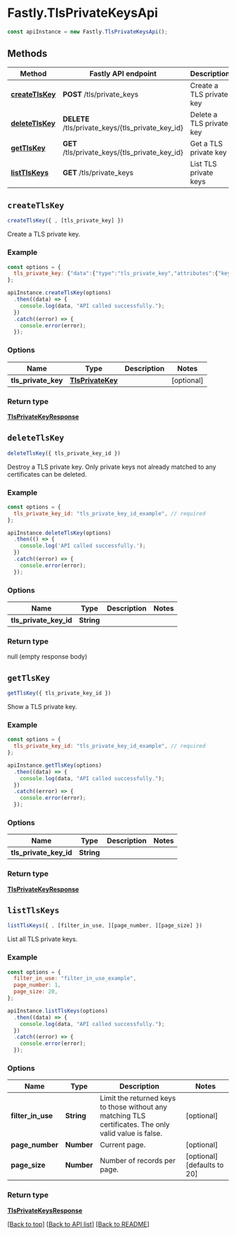 # Fastly.TlsPrivateKeysApi


```javascript
const apiInstance = new Fastly.TlsPrivateKeysApi();
```
## Methods

Method | Fastly API endpoint | Description
------------- | ------------- | -------------
[**createTlsKey**](TlsPrivateKeysApi.md#createTlsKey) | **POST** /tls/private_keys | Create a TLS private key
[**deleteTlsKey**](TlsPrivateKeysApi.md#deleteTlsKey) | **DELETE** /tls/private_keys/{tls_private_key_id} | Delete a TLS private key
[**getTlsKey**](TlsPrivateKeysApi.md#getTlsKey) | **GET** /tls/private_keys/{tls_private_key_id} | Get a TLS private key
[**listTlsKeys**](TlsPrivateKeysApi.md#listTlsKeys) | **GET** /tls/private_keys | List TLS private keys



## `createTlsKey`

```javascript
createTlsKey({ , [tls_private_key] })
```

Create a TLS private key.

### Example

```javascript
const options = {
  tls_private_key: {"data":{"type":"tls_private_key","attributes":{"key":"-----BEGIN PRIVATE KEY-----\n...\n-----END PRIVATE KEY-----\n","name":"My private key"}}},
};

apiInstance.createTlsKey(options)
  .then((data) => {
    console.log(data, "API called successfully.");
  })
  .catch((error) => {
    console.error(error);
  });
```

### Options

Name | Type | Description  | Notes
------------- | ------------- | ------------- | -------------
**tls_private_key** | [**TlsPrivateKey**](../Model/TlsPrivateKey.md) |  | [optional]

### Return type

[**TlsPrivateKeyResponse**](TlsPrivateKeyResponse.md)


## `deleteTlsKey`

```javascript
deleteTlsKey({ tls_private_key_id })
```

Destroy a TLS private key. Only private keys not already matched to any certificates can be deleted.

### Example

```javascript
const options = {
  tls_private_key_id: "tls_private_key_id_example", // required
};

apiInstance.deleteTlsKey(options)
  .then(() => {
    console.log('API called successfully.');
  })
  .catch((error) => {
    console.error(error);
  });
```

### Options

Name | Type | Description  | Notes
------------- | ------------- | ------------- | -------------
**tls_private_key_id** | **String** |  |

### Return type

null (empty response body)


## `getTlsKey`

```javascript
getTlsKey({ tls_private_key_id })
```

Show a TLS private key.

### Example

```javascript
const options = {
  tls_private_key_id: "tls_private_key_id_example", // required
};

apiInstance.getTlsKey(options)
  .then((data) => {
    console.log(data, "API called successfully.");
  })
  .catch((error) => {
    console.error(error);
  });
```

### Options

Name | Type | Description  | Notes
------------- | ------------- | ------------- | -------------
**tls_private_key_id** | **String** |  |

### Return type

[**TlsPrivateKeyResponse**](TlsPrivateKeyResponse.md)


## `listTlsKeys`

```javascript
listTlsKeys({ , [filter_in_use, ][page_number, ][page_size] })
```

List all TLS private keys.

### Example

```javascript
const options = {
  filter_in_use: "filter_in_use_example",
  page_number: 1,
  page_size: 20,
};

apiInstance.listTlsKeys(options)
  .then((data) => {
    console.log(data, "API called successfully.");
  })
  .catch((error) => {
    console.error(error);
  });
```

### Options

Name | Type | Description  | Notes
------------- | ------------- | ------------- | -------------
**filter_in_use** | **String** | Limit the returned keys to those without any matching TLS certificates. The only valid value is false. | [optional]
**page_number** | **Number** | Current page. | [optional]
**page_size** | **Number** | Number of records per page. | [optional] [defaults to 20]

### Return type

[**TlsPrivateKeysResponse**](TlsPrivateKeysResponse.md)


[[Back to top]](#) [[Back to API list]](../../README.md#endpoints)
[[Back to README]](../../README.md)
